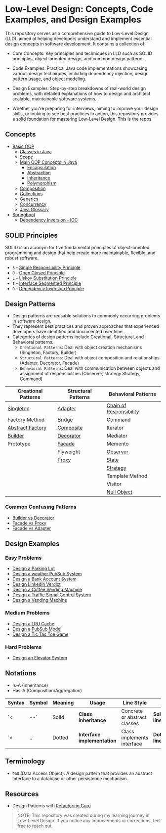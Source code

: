 # Low-Level Design: Concepts, Code Examples, and Design Examples

This repository serves as a comprehensive guide to Low-Level Design (LLD), aimed at helping developers understand and implement essential design concepts in software development. It contains a collection of:

- Core Concepts: Key principles and techniques in LLD such as SOLID principles, object-oriented design, and common design patterns.
- Code Examples: Practical Java code implementations showcasing various design techniques, including dependency injection, design pattern usage, and object modeling.
- Design Examples: Step-by-step breakdowns of real-world design problems, with detailed explanations of how to design and architect scalable, maintainable software systems.

- Whether you're preparing for interviews, aiming to improve your design skills, or looking to see best practices in action, this repository provides a solid foundation for mastering Low-Level Design.
This is the repos


## Concepts
- [Basic OOP](./concepts/oops/java.md#basic-oop)
  - [Classes in Java](./concepts/oops/java.md#classes-in-java)
  - [Scope](./concepts/oops/java.md#scope)
  - [Main OOP Concepts in Java](./concepts/oops/java.md#main-oop-concepts-in-java)
    - [Encapsulation](./concepts/oops/java.md#encapsulation)
    - [Abstraction](./concepts/oops/java.md#abstraction)
    - [Inheritance](./concepts/oops/java.md#inheritance)
    - [Polymorphism](./concepts/oops/java.md#polymorphism-)
  - [Composition](./concepts/oops/java.md#composition)
  - [Collections](./concepts/oops/java.md#collections)
  - [Generics](./concepts/oops/java.md#generics)
  - [Concurrency](./concepts/concurrency.md)
  - [Java Glossary](concepts/java/Glossary.md)
- [Springboot](./concepts/spring-boot/sb_overview.md)
  - [Dependency Inversion - IOC](./concepts/spring-boot/di-ioc.md)
  

## SOLID Principles
SOLID is an acronym for five fundamental principles of object-oriented programming and design that help create more maintainable, flexible, and robust software.
- `S` - [Single Responsibility Principle](concepts/solid-principles/single-responsibility-principle.md)
- `O` - [Open Closed Principle](concepts/solid-principles/open-closed-principle.md)
- `L` - [Liskov Substitution Principle](concepts/solid-principles/liskov-substitution-principle.md)
- `I` - [Interface Segmented Principle](concepts/solid-principles/interface-segmented-principle.md)
- `D` - [Dependency Inversion Principle](concepts/solid-principles/dependency-Inversion-principle.md)



## Design Patterns
- Design patterns are reusable solutions to commonly occurring problems in software design. 
- They represent best practices and proven approaches that experienced developers have identified and documented over time.
- Categories of design patterns include Creational, Structural, and Behavioral patterns.
  - `Creational Patterns`: Deal with object creation mechanisms (Singleton, Factory, Builder)
  - `Structural Patterns`: Deal with object composition and relationships (Adapter, Decorator, Facade)
  - `Behavioral Patterns`: Deal with communication between objects and assignment of responsibilities (Observer, strategy.Strategy, Command)
  

| Creational Patterns                                                | Structural Patterns                                | Behavioral Patterns                                                              |
|--------------------------------------------------------------------|----------------------------------------------------|----------------------------------------------------------------------------------|
| [Singleton](concepts/design-patterns/strategy.md)                  | [Adapter](concepts/design-patterns/adapter.md)     | [Chain of Responsibility](./concepts/design-patterns/chain-of-responsibility.md) |
| [Factory Method](./concepts/design-patterns/factory.md)            | [Bridge](./concepts/design-patterns/bridge.md)     | Command                                                                          |
| [Abstract Factory](./concepts/design-patterns/abstract-factory.md) | [Composite](concepts/design-patterns/composite.md) | Iterator                                                                         |
| [Builder](concepts/design-patterns/builder.md)                     | [Decorator](concepts/design-patterns/decorator.md) | Mediator                                                                         |
| Prototype                                                          | [Facade](concepts/design-patterns/facade.md)       | Memento                                                                          |
|                                                                    | Flyweight                                          | [Observer](concepts/design-patterns/observer.md)                                 |
|                                                                    | [Proxy](concepts/design-patterns/proxy.md)         | [State](./concepts/design-patterns/state.md)                                     |
|                                                                    |                                                    | [Strategy](concepts/design-patterns/strategy.md)                                 |
|                                                                    |                                                    | Template Method                                                                  |
|                                                                    |                                                    | Visitor                                                                          |
|                                                                    |                                                    | [Null Object](concepts/design-patterns/null-object.md)                           |

### Common Confusing Patterns

- [Builder vs Decorator](concepts/design-patterns/differences-among-design-patterns.md#builder-vs-decorator)
- [Facade vs Proxy](concepts/design-patterns/differences-among-design-patterns.md#facade-vs-proxy)
- [Facade vs Adapter](concepts/design-patterns/differences-among-design-patterns.md#facade-vs-adapter)

## Design Examples

### Easy Problems
- [Design a Parking Lot](./problems/parking-lot.md)
- [Design a weather PubSub System](./problems/weather-pub-sub.md)
- [Design a Bank Account System](./problems/bank-account-system.md)
- [Design Linkedin Verdict](./problems/linkedin-verdict.md)
- [Design a Coffee Vending Machine](./problems/coffee-vending-machine.md)
- [Design a Traffic Signal Control System](./problems/traffic-signal-control-system.md)
- [Design a Vending Machine](./problems/vending-machine.md)

### Medium Problems
- [Design a LRU Cache](./problems/LRU-based-cache.md)
- [Design a PubSub Model](./problems/pub-sub-model.md)
- [Design a Tic Tac Toe Game](./problems/tic-tac-toe-game.md)

### Hard Problems
- [Design an Elevator System](./problems/elevator-system.md)

## Notations
- Is-A (Inheritance)
- Has-A (Composition/Aggregation)

| Syntax | Symbol | Meaning | Usage                        | Line Style                   |                 |
| ------ | ------ | ------- | ---------------------------- | ---------------------------- | --------------- |
| \`<    | --\`   | Solid   | **Class inheritance**        | Concrete or abstract classes | **Solid line**  |
| \`<    | ..\`   | Dotted  | **Interface implementation** | Class implements interface   | **Dotted line** |

## Terminology

- `DAO` (Data Access Object): A design pattern that provides an abstract interface to a database or other persistence mechanism.


## Resources

- Design Patterns with [Refactoring Guru](https://refactoring.guru)

> NOTE: This repository was created during my learning journey in Low-Level Design. If you notice any improvements or corrections, feel free to reach out.